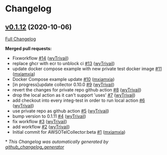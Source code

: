 # Changelog

## [v0.1.12](https://github.com/aws-observability/aws-otel-collector/tree/v0.1.12) (2020-10-06)

[Full Changelog](https://github.com/aws-observability/aws-otel-collector/compare/82187e03993b5fdbab08a9d5e9e46284243c1e6f...v0.1.12)

**Merged pull requests:**

- Fixworkflow [\#14](https://github.com/aws-observability/aws-otel-collector/pull/14) ([wyTrivail](https://github.com/wyTrivail))
- replace ghcr with ecr to unblock ci [\#13](https://github.com/aws-observability/aws-otel-collector/pull/13) ([wyTrivail](https://github.com/wyTrivail))
- update docker compose example with new private test docker image [\#11](https://github.com/aws-observability/aws-otel-collector/pull/11) ([mxiamxia](https://github.com/mxiamxia))
- Docker Compose example update [\#10](https://github.com/aws-observability/aws-otel-collector/pull/10) ([mxiamxia](https://github.com/mxiamxia))
- \[in progress\]update collector 0.10.0 [\#9](https://github.com/aws-observability/aws-otel-collector/pull/9) ([wyTrivail](https://github.com/wyTrivail))
- revert the changes for private repo github action [\#8](https://github.com/aws-observability/aws-otel-collector/pull/8) ([wyTrivail](https://github.com/wyTrivail))
- drop the local action as it can't support 'uses' [\#7](https://github.com/aws-observability/aws-otel-collector/pull/7) ([wyTrivail](https://github.com/wyTrivail))
-  add checkout into every integ-test in order to run local action [\#6](https://github.com/aws-observability/aws-otel-collector/pull/6) ([wyTrivail](https://github.com/wyTrivail))
- use private repo as github action [\#5](https://github.com/aws-observability/aws-otel-collector/pull/5) ([wyTrivail](https://github.com/wyTrivail))
- bump version to 0.1.11 [\#4](https://github.com/aws-observability/aws-otel-collector/pull/4) ([wyTrivail](https://github.com/wyTrivail))
- fix workflow [\#3](https://github.com/aws-observability/aws-otel-collector/pull/3) ([wyTrivail](https://github.com/wyTrivail))
- add workflow [\#2](https://github.com/aws-observability/aws-otel-collector/pull/2) ([wyTrivail](https://github.com/wyTrivail))
- Initial commit for AWSOTelCollector:beta [\#1](https://github.com/aws-observability/aws-otel-collector/pull/1) ([mxiamxia](https://github.com/mxiamxia))



\* *This Changelog was automatically generated by [github_changelog_generator](https://github.com/github-changelog-generator/github-changelog-generator)*
